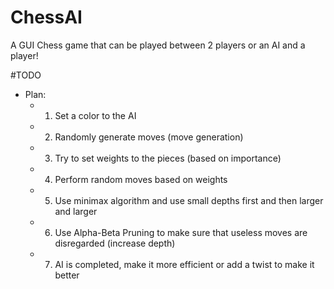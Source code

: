 # ChessAI
A GUI Chess game that can be played between 2 players or an AI and a player!


#TODO
- Plan:
  - 1. Set a color to the AI
  - 2. Randomly generate moves (move generation)
  - 3. Try to set weights to the pieces (based on importance)
  - 4. Perform random moves based on weights
  - 5. Use minimax algorithm and use small depths first and then larger and larger
  - 6. Use Alpha-Beta Pruning to make sure that useless moves are disregarded (increase depth)
  - 7. AI is completed, make it more efficient or add a twist to make it better
